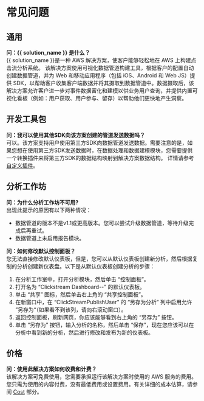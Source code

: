 # 常见问题

## 通用

**问：{{ solution_name }} 是什么？**<br>
{{ solution_name }}是一种 AWS 解决方案，使客户能够轻松地在 AWS 上构建点击流分析系统。 该解决方案使用可视化数据管道构建工具，根据客户的配置自动创建数据管道，并为 Web 和移动应用程序（包括 iOS、Android 和 Web JS）提供 SDK，以帮助客户收集客户端数据并将其摄取到数据管道中。数据摄取后，该解决方案允许客户进一步对事件数据富化和建模以供业务用户查询，并提供内置可视化看板（例如：用户获取、用户参与、留存）以帮助他们更快地产生洞察。

## 开发工具包

**问：我可以使用其他SDK向该方案创建的管道发送数据吗？**<br>
可以。该方案支持用户使用第三方SDK向数据管道发送数据。需要注意的是，如果您想在使用第三方SDK发送数据时，在数据处理和数据建模模块，您需要提供一个转换插件来将第三方SDK的数据结构映射到解决方案数据结构。 详情请参考[自定义插件](./pipeline-mgmt/data-processing/configure-plugin.md)。

## 分析工作坊

**问：为什么分析工作坊不可用?**</br>
出现此提示的原因有以下两种情况：

- 数据管道的版本不是v1.1或更高版本。您可以尝试升级数据管道，等待升级完成后再重试。
- 数据管道上未启用报告模块。

**问：如何修改默认控制面板？</br>**
您无法直接修改默认仪表板，但是，您可以从默认仪表板创建新分析，然后根据复制的分析创建新仪表盘。以下是从默认仪表板创建分析的步骤：

1. 在分析工作室中，打开分析模块，然后单击 “控制面板”。
2. 打开名为 “Clickstream Dashboard-<app-id>-<project-id>” 的默认仪表板。
3. 单击 “共享” 图标，然后单击右上角的 “共享控制面板”。
4. 在新窗口中，在 “ClickStreamPublishUser” 的 “另存为分析” 列中启用允许 ”另存为“（如果看不到该列，请向右滚动窗口）。
5. 返回控制面板，刷新网页，你应该能够看到右上角的 “另存为” 按钮。
6. 单击 “另存为” 按钮，输入分析的名称，然后单击 “保存”，现在您应该可以在分析中看到新的分析，然后进行修改和发布为新的仪表板。

## 价格

**问：使用此解决方案如何收费和计费？**</br>
该解决方案可免费使用，您需要承担运行该解决方案时使用的 AWS 服务的费用。
您只需为使用的内容付费，没有最低费用或设置费用。有关详细的成本估算，请参阅 [Cost](./plan-deployment/cost.md) 部分。